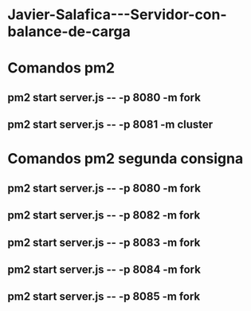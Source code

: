 # Javier-Salafica---Servidor-con-balance-de-carga

# Comandos pm2

## pm2 start server.js -- -p 8080 -m fork
## pm2 start server.js -- -p 8081 -m cluster

# Comandos pm2 segunda consigna

## pm2 start server.js -- -p 8080 -m fork
## pm2 start server.js -- -p 8082 -m fork
## pm2 start server.js -- -p 8083 -m fork
## pm2 start server.js -- -p 8084 -m fork
## pm2 start server.js -- -p 8085 -m fork
